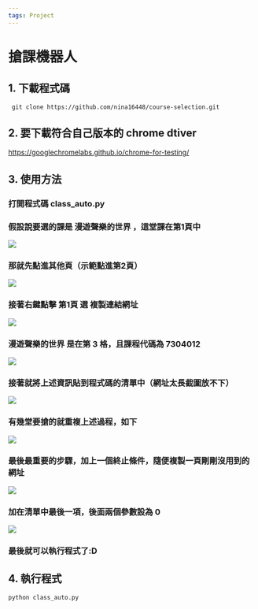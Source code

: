 ```yaml
---
tags: Project
---
```

# 搶課機器人

## 1. 下載程式碼
` git clone https://github.com/nina16448/course-selection.git`

## 2. 要下載符合自己版本的 chrome dtiver
https://googlechromelabs.github.io/chrome-for-testing/

## 3. 使用方法

### 打開程式碼 class_auto.py

### 假設說要選的課是 **漫遊聲樂的世界** ，這堂課在第1頁中
![](https://hackmd.io/_uploads/rkw6BUu0n.png)

### 那就先點進其他頁（示範點進第2頁）
![](https://hackmd.io/_uploads/H1D4I8OAn.png)

### 接著右鍵點擊 **第1頁** 選 **複製連結網址**
![](https://hackmd.io/_uploads/HkMK9LOR3.jpg)

###  **漫遊聲樂的世界** 是在第 $3$ 格，且課程代碼為 $7304012$
![](https://hackmd.io/_uploads/H1_OgfeyT.png)


### 接著就將上述資訊貼到程式碼的清單中（網址太長截圖放不下）
![](https://hackmd.io/_uploads/BJ2ZF8dAn.png)

### 有幾堂要搶的就重複上述過程，如下
![](https://hackmd.io/_uploads/HkYdYUdR2.png)



### 最後最重要的步驟，加上一個終止條件，隨便複製一頁剛剛沒用到的網址
![](https://hackmd.io/_uploads/BkOdc8O03.jpg)

### 加在清單中最後一項，後面兩個參數設為 $0$
![](https://hackmd.io/_uploads/Hkr1jLuA3.png)

### 最後就可以執行程式了:D

## 4. 執行程式
`python class_auto.py`
